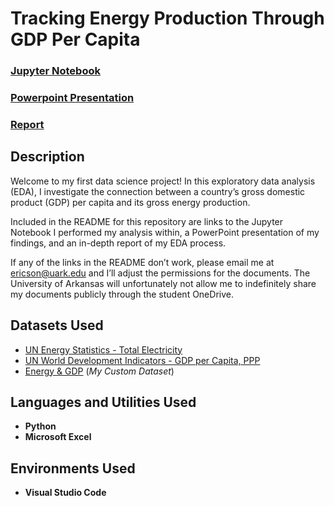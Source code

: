 <h1>Tracking Energy Production Through GDP Per Capita</h1>

 ### [Jupyter Notebook](https://github.com/eericson2005/Energy-vs-GDP/blob/d0b056e5efaf3c3cdf2865ee9b3229f4c98bb9d8/I-EDA%20Python%20Visualizations.ipynb)
 ### [Powerpoint Presentation](https://uark-my.sharepoint.com/:p:/g/personal/ericson_uark_edu/EemD0BmgiyFErzdsZJo0LbUBSDQnQGUk6CsDguYNRbr99Q?e=1HxnUo)
 ### [Report](https://uark-my.sharepoint.com/:w:/g/personal/ericson_uark_edu/EbMcn746iqRJlkwll-cVswQBYAmiBLiUapCTbKT6CCcdUA?e=NUeWFC)
 
<h2>Description</h2>
Welcome to my first data science project! In this exploratory data analysis (EDA), I investigate the connection between a country’s gross domestic product (GDP) per capita and its gross energy production. 

Included in the README for this repository are links to the Jupyter Notebook I performed my analysis within, a PowerPoint presentation of my findings, and an in-depth report of my EDA process. 

If any of the links in the README don’t work, please email me at ericson@uark.edu and I’ll adjust the permissions for the documents. The University of Arkansas will unfortunately not allow me to indefinitely share my documents publicly through the student OneDrive.

<h2>Datasets Used</h2>

- [UN Energy Statistics - Total Electricity](https://data.un.org/Data.aspx?d=EDATA&f=cmID%3aEL%3btrID%3a01)
- [UN World Development Indicators - GDP per Capita, PPP](https://data.un.org/Data.aspx?d=WDI&f=Indicator_Code%3aNY.GDP.PCAP.PP.CD)
- [Energy & GDP](https://uark-my.sharepoint.com/:x:/g/personal/ericson_uark_edu/EcdUqT0jfUhDhaYRsJFZHAEBQzjTLlMRAQ8eeS40kxztnA?e=bkenCP) (<i>My Custom Dataset</i>)

<h2>Languages and Utilities Used</h2>

- <b>Python</b> 
- <b>Microsoft Excel</b>

<h2>Environments Used </h2>

- <b>Visual Studio Code</b>

